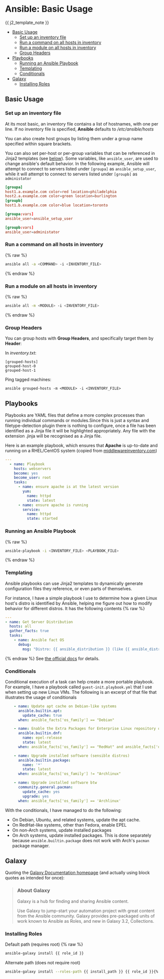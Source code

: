 # Ansible: Basic Usage

{{ j2_template_note }}

<!-- vim-markdown-toc GFM -->

* [Basic Usage](#basic-usage)
  * [Set up an inventory file](#set-up-an-inventory-file)
  * [Run a command on all hosts in inventory](#run-a-command-on-all-hosts-in-inventory)
  * [Run a module on all hosts in inventory](#run-a-module-on-all-hosts-in-inventory)
  * [Group Headers](#group-headers)
* [Playbooks](#playbooks)
  * [Running an Ansible Playbook](#running-an-ansible-playbook)
  * [Templating](#templating)
  * [Conditionals](#conditionals)
* [Galaxy](#galaxy)
  * [Installing Roles](#installing-roles)

<!-- vim-markdown-toc -->

## Basic Usage

### Set up an inventory file

At its most basic, an inventory file contains a list of hostnames, with one per line. If no inventory file is specified, **Ansible** defaults to */etc/ansible/hosts*

You can also create host groups by listing them under a group name specified within square brackets.

You can also set per-host or per-group variables that can be referenced in Jinja2 templates (see [below](#templates)). Some variables, like `ansible_user`, are used to change ansible's default behavior. In the following example, Ansible will attempt to connect to servers listed under `[groupa]` as `ansible_setup_user`, while it will attempt to connect to servers listed under `[groupb]` as `administator`

```conf
[groupa]
host1.a.example.com color=red location=philadelphia
host2.a.example.com color=green location=burlington
[groupb]
host1.b.example.com color=blue location=toronto

[groupa:vars]
ansible_user=ansible_setup_user

[groupb:vars]
ansible_user=administator
```

### Run a command on all hosts in inventory
{% raw %}
```sh
ansible all -a <COMMAND> -i <INVENTORY_FILE>
```
{% endraw %}
### Run a module on all hosts in inventory
{% raw %}
```sh
ansible all -m <MODULE> -i <INVENTORY_FILE>
```
{% endraw %}

### Group Headers

You can group hosts with **Group Headers**, and specifically target them by **Header**:

In *inventory.txt*:

```plaintext
[grouped-hosts]
grouped-host-0
grouped-host-1
```
Ping tagged machines:

`ansible grouped-hosts -m <MODULE> -i <INVENTORY_FILE>`

## Playbooks

Playbooks are YAML files that define a more complex processes than running individual commands or modules.Since this is just a syntax and filetype-detection plugin there is nothing to configure, once a file has been identified as a Jinja file it will be highlighted appropriately. Any file with the extension .jinja will be recognised as a Jinja file.

Here is an example playbook, which ensures that **Apache** is up-to-date and running on a RHEL/CentOS system (copied from [middlewareinventory.com](https://www.middlewareinventory.com/blog/ansible-playbook-example/#Ansible_Playbook_Example))

```yaml
---
  - name: Playbook
    hosts: webservers
    become: yes
    become_user: root
    tasks:
      - name: ensure apache is at the latest version
        yum:
          name: httpd
          state: latest
      - name: ensure apache is running
        service:
          name: httpd
          state: started
```

### Running an Ansible Playbook
{% raw %}
```sh
ansible-playbook -i <INVENTORY_FILE> <PLAYBOOK_FILE>
```
{% endraw %}
### Templating

Ansible playbooks can use Jinja2 templates to dynamically generate configuration files they reference, or even parts of themselves.

For instance, I have a simple playbook I use to determine how a given Linux host's distro is identified by Ansible, helping me figure out how to modify behavior for different distros. It has the following contents
{% raw %}
```yaml
---
- name: Get Server Distribution
  hosts: all
  gather_facts: true
  tasks:
    - name: Ansible fact OS
      debug:
        msg: "Distro: {{ ansible_distribution }} (like {{ ansible_distribution_file_variety }}); Distro Family: {{ ansible_os_family }}"
```
{% endraw %}
See [the official docs](https://docs.ansible.com/ansible/latest/playbook_guide/playbooks_templating.html) for details.

### Conditionals

Conditional execution of a task can help create a more portable playbook. For example, I have a playbook called `guest-init.playbook.yml` that I use when setting up new Linux VMs. The following is an excerpt of that file that illustrates the usage of conditionals

```yaml
    - name: Update apt cache on Debian-like systems
      ansible.builtin.apt:
        update_cache: true
      when: ansible_facts['os_family'] == "Debian"

    - name: Enable the Extra Packages for Enterprise Linux repository on RHEL-like systems
      ansible.builtin.dnf:
        name: epel-release
        state: latest
      when: ansible_facts['os_family'] == "RedHat" and ansible_facts['distribution'] != "Fedora"

    - name: Upgrade installed software (sensible distros)
      ansible.builtin.package:
        name: '*'
        state: latest
      when: ansible_facts['os_family'] != "Archlinux"

    - name: Upgrade installed software btw
      community.general.pacman:
        update_cache: yes
        upgrade: yes
      when: ansible_facts['os_family'] == 'Archlinux'
```

With the conditionals, I have managed to do the following:
* On Debian, Ubuntu, and related systems, update the apt cache.
* On RedHat-like systems, other than Fedora, enable EPEL
* On non-Arch systems, update installed packages
* On Arch systems, update installed packages. This is done separately because `ansible.builtin.package` does not work with Arch's `pacman` package manager.

## Galaxy

Quoting the [Galaxy Documentation homepage](https://galaxy.ansible.com/docs/) (and actually using block quotes as intended for once):

> ### About Galaxy
>
> Galaxy is a hub for finding and sharing Ansible content.
>
> Use Galaxy to jump-start your automation project with great content from the Ansible community. Galaxy provides pre-packaged units of work known to Ansible as Roles, and new in Galaxy 3.2, Collections.

### Installing Roles

Default path (requires root)
{% raw %}
```sh
ansible-galaxy install {{ role_id }}
```

Alternate path (does not require root)

```sh
ansible-galaxy install --roles-path {{ install_path }} {{ role_id }}{% endraw %}
```
